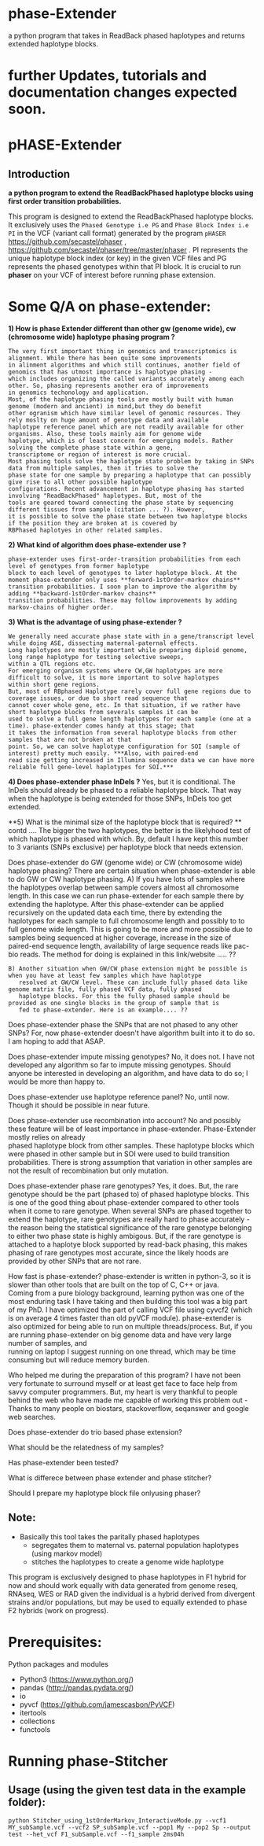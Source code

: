 # phase-Extender
a python program that takes in ReadBack phased haplotypes and returns extended haplotype blocks.


# further Updates, tutorials and documentation changes expected soon.

# pHASE-Extender
## Introduction
**a python program to extend the ReadBackPhased haplotype blocks using first order transition probabilities.**

  This program is designed to extend the ReadBackPhased haplotype blocks. It exclusively uses the `Phased Genotype i.e PG` and 
  `Phase Block Index i.e PI` in the VCF (variant call format) generated by the program `pHASER` https://github.com/secastel/phaser , https://github.com/secastel/phaser/tree/master/phaser . PI represents the unique haplotype block index (or key) in 
  the given VCF files and PG represents the phased genotypes within that PI block. It is crucial to run **phaser** on your 
  VCF of interest before running phase extension.

# Some Q/A on phase-extender: 

  **1) How is phase Extender different than other gw (genome wide), cw (chromosome wide) haplotype phasing program ?**
  
    The very first important thing in genomics and transcriptomics is alignment. While there has been quite some improvements 
    in alinment algorithms and which still continues, another field of genomics that has utmost importance is haplotype phasing - 
    which includes organizing the called variants accurately among each other. So, phasing represents another era of improvements
    in genomics techonology and application. 
    Most, of the haplotype phasing tools are mostly built with human genome (modern and ancient) in mind,but they do benefit 
    other ogranism which have similar level of genomic resources. They rely moslty on huge amount of genotype data and available 
    haplotype reference panel which are not readily available for other organisms. Also, these tools mainly aim for genome wide 
    haplotype, which is of least concern for emerging models. Rather solving the complete phase state within a gene, 
    transcriptome or region of interest is more crucial. 
    Most phasing tools solve the haplotype state problem by taking in SNPs data from multiple samples, then it tries to solve the 
    phase state for one sample by preparing a haplotype that can possibly give rise to all other possible haplotype 
    configurations. Recent advancement in haplotype phasing has started involving "ReadBackPhased" haplotypes. But, most of the
    tools are geared toward connecting the phase state by sequencing different tissues from sample (citation ... ?). However, 
    it is possible to solve the phase state between two haplotype blocks if the position they are broken at is covered by 
    RBPhased haplotyes in other related samples. 
    
    
  **2) What kind of algorithm does phase-extender use ?**
  
    phase-extender uses first-order-transition probabilities from each level of genotypes from former haplotype 
    block to each level of genotypes to later haplotype block. At the moment phase-extender only uses **forward-1stOrder-markov chains** transition probabilities. I soon plan to improve the algorithm by adding **backward-1stOrder-markov chains** 
    transition probabilities. These may follow improvements by adding markov-chains of higher order.
    
    
   **3) What is the advantage of using phase-extender ?**
   
    We generally need accurate phase state with in a gene/transcript level while doing ASE, dissecting maternal-paternal effects.  
    Long haplotypes are mostly important while preparing diploid genome, long range haplotype for testing selective sweeps, 
    within a QTL regions etc. 
    For emerging organism systems where CW,GW haplotypes are more difficult to solve, it is more important to solve haplotypes 
    within short gene regions. 
    But, most of RBphased Haplotype rarely cover full gene regions due to coverage issues, or due to short read sequence that 
    cannot cover whole gene, etc. In that situation, if we rather have short haplotype blocks from severals samples it can be 
    used to solve a full gene length haplotypes for each sample (one at a time). phase-extender comes handy at this stage; that 
    it takes the information from several haplotype blocks from other samples that are not broken at that
    point. So, we can solve haplotype configuration for SOI (sample of interest) pretty much easily. ***Also, with paired-end 
    read size getting increased in Illumina sequence data we can have more reliable full gene-level haplotypes for SOI.***
    
   **4) Does phase-extender phase InDels ?**
    Yes, but it is conditional. The InDels should already be phased to a reliable haplotype block. That way when the haplotype is
    being extended for those SNPs, InDels too get extended.
    
   **5) What is the minimal size of the haplotype block that is required? **  contd ....
    The bigger the two haplotypes, the better is the likelyhood test of which haplotype is phased with which. By, default
    I have kept this number to 3 variants (SNPs exclusive) per haplotype block that needs extension.
    
   Does phase-extender do GW (genome wide) or CW (chromosome wide) haplotype phasing?
    There are certain situation when phase-extender is able to do GW or CW haplotype phasing.
    A) If you have lots of samples where the haplotypes overlap between sample covers almost all chromosome length. In this
       case we can run phase-extender for each sample there by extending the haplotype. After this phase-extender can be 
       applied recursively on the updated data each time, there by extending the haplotypes for each sample to full chromosome
       length and possibly to to full genome wide length. This is going to be more and more possible due to samples being
       sequenced at higher coverage, increase in the size of paired-end sequence length, availability of large sequence reads
       like pac-bio reads. The method for doing is explained in this link/website ..... ??
       
    B) Another situation when GW/CW phase extension might be possible is when you have at least few samples which have haplotype 
       resolved at GW/CW level. These can include fully phased data like genome matrix file, fully phased VCF data, fully phased
       haplotype blocks. For this the fully phased sample should be provided as one single blocks in the group of sample that is
       fed to phase-extender. Here is an example.... ??
       
   Does phase-extender phase the SNPs that are not phased to any other SNPs?
    For, now phase-extender doesn't have algorithm built into it to do so. I am hoping to add that ASAP.
      
   Does phase-extender impute missing genotypes?
    No, it does not. I have not developed any algorithm so far to impute missing genotypes. Should anyone be interested in 
    developing an algorithm, and have data to do so; I would be more than happy to.  
    
   Does phase-extender use haplotype reference panel?
    No, until now. Though it should be possible in near future.
   
   Does phase-extender use recombination into account?
    No and possibly these feature will be of least importance in phase-extender. Phase-Extender mostly relies on already       
    phased haplotype block from other samples. These haplotype blocks which were phased in other sample but in SOI were used 
    to build transition probabilities. There is strong assumption that variation in other samples are not the result of 
    recombination but only mutation.
    
   Does phase-extender phase rare genotypes?
    Yes, it does. But, the rare genotype should be the part (phased to) of phased haplotype blocks. This is one of the good 
    thing about phase-extender compared to other tools when it come to rare genotype. When several SNPs are phased together 
    to extend the haplotype, rare genotypes are really hard to phase accurately - the reason being the statistical 
    significance of the rare genotype belonging to either two phase state is highly ambigous. But, if the rare genotype is 
    attached to a haplotye block supported by read-back phasing, this makes phasing of rare genotypes most accurate, since 
    the likely hoods are provided by other SNPs that are not rare.
    
   How fast is phase-extender?
    phase-extender is written in python-3, so it is slower than other tools that are built on the top of C, C++ or java.   
    Coming from a pure biology background, learning python was one of the most enduring task I have taking and then 
    building this tool was a big part of my PhD. I have optimized the part of calling VCF file using cyvcf2 (which is on 
    average 4 times faster than old pyVCF module). phase-extender is also optimized for being able to run on multiple 
    threads/process. But, if you are running phase-extender on big genome data and have very large number of samples, and    
    running on laptop I suggest running on one thread, which may be time consuming but will reduce memory burden.
    
   Who helped me during the preparation of this program?
    I have not been very fortunate to surround myself or at least get face to face help from savvy computer programmers.
    But, my heart is very thankful to people behind the web who have made me capable of working this problem out - Thanks 
    to many people on biostars, stackoverflow, seqanswer and google web searches.
    
   Does phase-extender do trio based phase extension?
   
   
   What should be the relatedness of my samples?
   
   
   Has phase-extender been tested?
   
   
   What is differece between phase extender and phase stitcher?
   
   
   
   Should I prepare my haplotype block file onlyusing phaser?
   
   
   
   
## Note:
- Basically this tool takes the paritally phased haplotypes
    - segregates them to maternal vs. paternal population haplotypes (using markov model)
    - stitches the haplotypes to create a genome wide haplotype
    
This program is exclusively designed to phase haplotypes in F1 hybrid for now and should work equally with data generated from genome reseq, RNAseq, WES or RAD given the individual is a hybrid derived from divergent strains and/or populations, but may be used to equally extended to phase F2 hybrids (work on progress).

# Prerequisites:
Python packages and modules
- Python3 (https://www.python.org/)
- pandas (http://pandas.pydata.org/)
- io
- pyvcf (https://github.com/jamescasbon/PyVCF)
- itertools
- collections
- functools

# Running phase-Stitcher

## Usage (**using the given test data in the example folder**): 

    python Stitcher_using_1stOrderMarkov_InteractiveMode.py --vcf1 MY_subSample.vcf --vcf2 SP_subSample.vcf --pop1 My --pop2 Sp --output test --het_vcf F1_subSample.vcf --f1_sample 2ms04h


